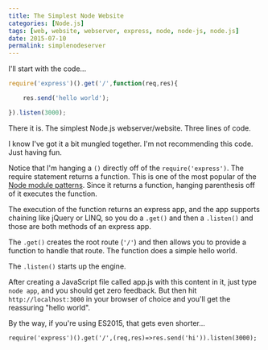 ```yaml
---
title: The Simplest Node Website
categories: [Node.js]
tags: [web, website, webserver, express, node, node-js, node.js]
date: 2015-07-10
permalink: simplenodeserver
---
```


I&#39;ll start with the code...

``` js
require('express')().get('/',function(req,res){

    res.send('hello world');

}).listen(3000);
```

There it is. The simplest Node.js webserver/website. Three lines of code.

I know I&#39;ve got it a bit mungled together. I&#39;m not recommending this code. Just having fun.

Notice that I&#39;m hanging a `()` directly off of the `require('express')`. The require statement returns a function. This is one of the most popular of the [Node module patterns](http://bites.goodeggs.com/posts/export-this/). Since it returns a function, hanging parenthesis off of it executes the function.

The execution of the function returns an express app, and the app supports chaining like jQuery or LINQ, so you do a `.get()` and then a `.listen()` and those are both methods of an express app.

The `.get()` creates the root route (`'/'`)  and then allows you to provide a function to handle that route. The function does a simple hello world.

The `.listen()` starts up the engine.

After creating a JavaScript file called app.js with this content in it, just type `node app`, and you should get zero feedback. But then hit `http://localhost:3000` in your browser of choice and you&#39;ll get the reassuring &quot;hello world&quot;.

By the way, if you&#39;re using ES2015, that gets even shorter...

`require('express')().get('/',(req,res)=>res.send('hi')).listen(3000);`